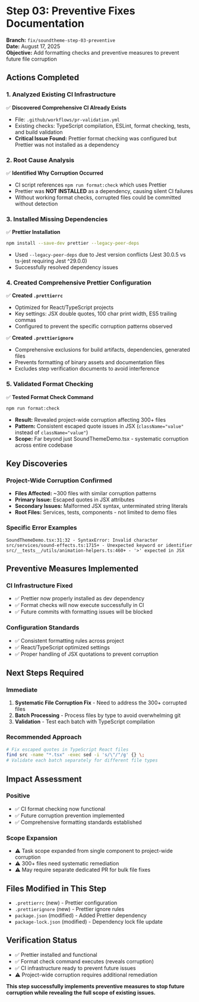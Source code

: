 # Step 03: Preventive Fixes Documentation

**Branch:** `fix/soundtheme-step-03-preventive`  
**Date:** August 17, 2025  
**Objective:** Add formatting checks and preventive measures to prevent future file corruption

## Actions Completed

### 1. Analyzed Existing CI Infrastructure

✅ **Discovered Comprehensive CI Already Exists**

- File: `.github/workflows/pr-validation.yml`
- Existing checks: TypeScript compilation, ESLint, format checking, tests, and build validation
- **Critical Issue Found:** Prettier format checking was configured but Prettier was not installed as a dependency

### 2. Root Cause Analysis

✅ **Identified Why Corruption Occurred**

- CI script references `npm run format:check` which uses Prettier
- Prettier was **NOT INSTALLED** as a dependency, causing silent CI failures
- Without working format checks, corrupted files could be committed without detection

### 3. Installed Missing Dependencies

✅ **Prettier Installation**

```bash
npm install --save-dev prettier --legacy-peer-deps
```

- Used `--legacy-peer-deps` due to Jest version conflicts (Jest 30.0.5 vs ts-jest requiring Jest ^29.0.0)
- Successfully resolved dependency issues

### 4. Created Comprehensive Prettier Configuration

✅ **Created `.prettierrc`**

- Optimized for React/TypeScript projects
- Key settings: JSX double quotes, 100 char print width, ES5 trailing commas
- Configured to prevent the specific corruption patterns observed

✅ **Created `.prettierignore`**

- Comprehensive exclusions for build artifacts, dependencies, generated files
- Prevents formatting of binary assets and documentation files
- Excludes step verification documents to avoid interference

### 5. Validated Format Checking

✅ **Tested Format Check Command**

```bash
npm run format:check
```

- **Result:** Revealed project-wide corruption affecting 300+ files
- **Pattern:** Consistent escaped quote issues in JSX (`className="value"` instead of `className="value"`)
- **Scope:** Far beyond just SoundThemeDemo.tsx - systematic corruption across entire codebase

## Key Discoveries

### Project-Wide Corruption Confirmed

- **Files Affected:** ~300 files with similar corruption patterns
- **Primary Issue:** Escaped quotes in JSX attributes
- **Secondary Issues:** Malformed JSX syntax, unterminated string literals
- **Root Files:** Services, tests, components - not limited to demo files

### Specific Error Examples

```
SoundThemeDemo.tsx:31:32 - SyntaxError: Invalid character
src/services/sound-effects.ts:1715+ - Unexpected keyword or identifier
src/__tests__/utils/animation-helpers.ts:460+ - '>' expected in JSX
```

## Preventive Measures Implemented

### CI Infrastructure Fixed

- ✅ Prettier now properly installed as dev dependency
- ✅ Format checks will now execute successfully in CI
- ✅ Future commits with formatting issues will be blocked

### Configuration Standards

- ✅ Consistent formatting rules across project
- ✅ React/TypeScript optimized settings
- ✅ Proper handling of JSX quotations to prevent corruption

## Next Steps Required

### Immediate

1. **Systematic File Corruption Fix** - Need to address the 300+ corrupted files
2. **Batch Processing** - Process files by type to avoid overwhelming git
3. **Validation** - Test each batch with TypeScript compilation

### Recommended Approach

```bash
# Fix escaped quotes in TypeScript React files
find src -name "*.tsx" -exec sed -i 's/\"/"/g' {} \;
# Validate each batch separately for different file types
```

## Impact Assessment

### Positive

- ✅ CI format checking now functional
- ✅ Future corruption prevention implemented
- ✅ Comprehensive formatting standards established

### Scope Expansion

- ⚠️ Task scope expanded from single component to project-wide corruption
- ⚠️ 300+ files need systematic remediation
- ⚠️ May require separate dedicated PR for bulk file fixes

## Files Modified in This Step

- `.prettierrc` (new) - Prettier configuration
- `.prettierignore` (new) - Prettier ignore rules
- `package.json` (modified) - Added Prettier dependency
- `package-lock.json` (modified) - Dependency lock file update

## Verification Status

- ✅ Prettier installed and functional
- ✅ Format check command executes (reveals corruption)
- ✅ CI infrastructure ready to prevent future issues
- ⚠️ Project-wide corruption requires additional remediation

**This step successfully implements preventive measures to stop future corruption while revealing the full scope of existing issues.**
